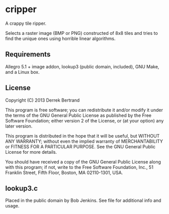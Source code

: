 cripper
=======

A crappy tile ripper.

Selects a raster image (BMP or PNG) constructed of 8x8 tiles and tries to find the unique ones using horrible linear algorithms.

Requirements
------------

Allegro 5.1 + image addon, lookup3 (public domain, included), GNU Make, and a Linux box.


License
-------
Copyright (C) 2013  Derrek Bertrand

This program is free software; you can redistribute it and/or
modify it under the terms of the GNU General Public License
as published by the Free Software Foundation; either version 2
of the License, or (at your option) any later version.

This program is distributed in the hope that it will be useful,
but WITHOUT ANY WARRANTY; without even the implied warranty of
MERCHANTABILITY or FITNESS FOR A PARTICULAR PURPOSE.  See the
GNU General Public License for more details.

You should have received a copy of the GNU General Public License
along with this program; if not, write to the Free Software
Foundation, Inc., 51 Franklin Street, Fifth Floor, Boston, MA  02110-1301, USA.

lookup3.c
---------
Placed in the public domain by Bob Jenkins. See file for additional info and usage.

